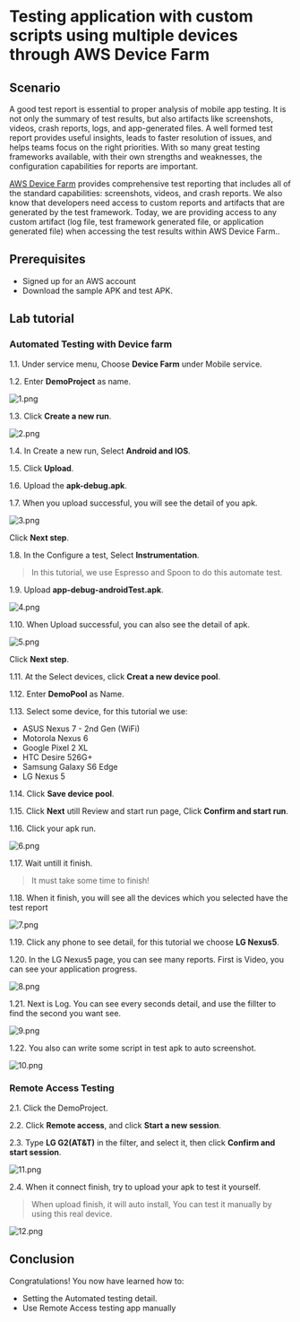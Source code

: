# Testing application with custom scripts using multiple devices through AWS Device Farm




## Scenario
A good test report is essential to proper analysis of mobile app testing. It is not only the summary of test results, but also artifacts like screenshots, videos, crash reports, logs, and app-generated files. A well formed test report provides useful insights, leads to faster resolution of issues, and helps teams focus on the right priorities. With so many great testing frameworks available, with their own strengths and weaknesses, the configuration capabilities for reports are important.

[AWS Device Farm](https://aws.amazon.com/device-farm/) provides comprehensive test reporting that includes all of the standard capabilities: screenshots, videos, and crash reports. We also know that developers need access to custom reports and artifacts that are generated by the test framework. Today, we are providing access to any custom artifact (log file, test framework generated file, or application generated file) when accessing the test results within AWS Device Farm..


## Prerequisites

* Signed up for an AWS account 
* Download the sample APK and test APK.



## Lab tutorial
### Automated Testing with Device farm
1.1. Under service menu, Choose **Device Farm** under Mobile service.

1.2. Enter **DemoProject** as name.

![1.png](/images/1.png)

1.3. Click **Create a new run**.

![2.png](/images/2.png)

1.4. In Create a new run, Select **Android and IOS**.

1.5. Click **Upload**.

1.6. Upload the **apk-debug.apk**.

1.7. When you upload successful, you will see the detail of you apk.

![3.png](/images/3.png)

Click **Next step**.

1.8. In the Configure a test, Select **Instrumentation**. 

> In this tutorial, we use Espresso and Spoon to do this automate test.

1.9. Upload **app-debug-androidTest.apk**.

![4.png](/images/4.png)

1.10. When Upload successful, you can also see the detail of apk.

![5.png](/images/5.png)

Click **Next step**.

1.11. At the Select devices, click **Creat a new device pool**.

1.12. Enter **DemoPool** as Name.

1.13. Select some device, for this tutorial we use:

* ASUS Nexus 7 - 2nd Gen (WiFi)
* Motorola Nexus 6
* Google Pixel 2 XL
* HTC Desire 526G+
* Samsung Galaxy S6 Edge
* LG Nexus 5

1.14. Click **Save device pool**.

1.15. Click **Next** utill Review and start run page, Click **Confirm and start run**.

1.16. Click your apk run.

![6.png](/images/6.png)

1.17. Wait untill it finish.

>It must take some time to finish!

1.18. When it finish, you will see all the devices which you selected have the test report

![7.png](/images/7.png)

1.19. Click any phone to see detail, for this tutorial we choose **LG Nexus5**.

1.20. In the LG Nexus5 page, you can see many reports. First is Video, you can see your application progress.

![8.png](/images/8.png)

1.21. Next is Log. You can see every seconds detail, and use the fillter to find the second you want see.

![9.png](/images/9.png)

1.22. You also can write some script in test apk to auto screenshot.

![10.png](/images/10.png)


### Remote Access Testing

2.1. Click the DemoProject.

2.2. Click **Remote access**, and click **Start a new session**.

2.3. Type **LG G2(AT&T)** in the filter, and select it, then click **Confirm and start session**.

![11.png](/images/11.png)

2.4. When it connect finish, try to upload your apk to test it yourself.

>When upload finish, it will auto install, You can test it manually by using this real device.

![12.png](/images/12.png)


## Conclusion

Congratulations! You now have learned how to:
* Setting the Automated testing detail.
* Use Remote Access testing app manually



